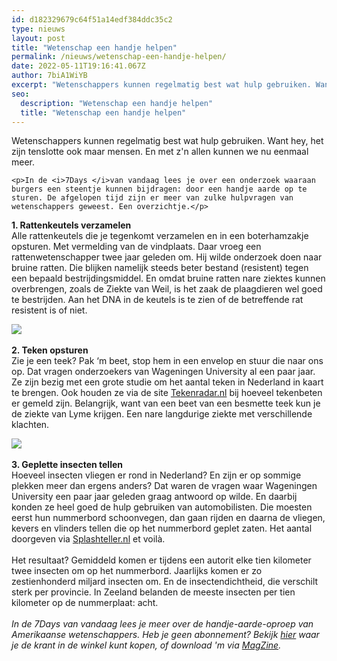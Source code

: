 ```yaml
---
id: d182329679c64f51a14edf384ddc35c2
type: nieuws
layout: post
title: "Wetenschap een handje helpen"
permalink: /nieuws/wetenschap-een-handje-helpen/
date: 2022-05-11T19:16:41.067Z
author: 7biA1WiYB
excerpt: "Wetenschappers kunnen regelmatig best wat hulp gebruiken. Want hey, het zijn tenslotte ook maar mensen. En met z'n allen kunnen we nu eenmaal meer.  "
seo:
  description: "Wetenschap een handje helpen"
  title: "Wetenschap een handje helpen"
---
```

Wetenschappers kunnen regelmatig best wat hulp gebruiken. Want hey, het zijn tenslotte ook maar mensen. En met z'n allen kunnen we nu eenmaal meer.  

    <p>In de <i>7Days </i>van vandaag lees je over een onderzoek waaraan burgers een steentje kunnen bijdragen: door een handje aarde op te sturen. De afgelopen tijd zijn er meer van zulke hulpvragen van wetenschappers geweest. Een overzichtje.</p>
<p><strong>1. Rattenkeutels verzamelen</strong><br>Alle rattenkeutels die je tegenkomt verzamelen en in een boterhamzakje opsturen. Met vermelding van de vindplaats. Daar vroeg een rattenwetenschapper twee jaar geleden om. Hij wilde onderzoek doen naar bruine ratten. Die blijken namelijk steeds beter bestand (resistent) tegen een bepaald bestrijdingsmiddel. En omdat bruine ratten nare ziektes kunnen overbrengen, zoals de Ziekte van Weil, is het zaak de plaagdieren wel goed te bestrijden. Aan het DNA in de keutels is te zien of de betreffende rat resistent is of niet.  </p>
<p><strong><img src="http://admin.sevendays.nl/getimage.php?id=11424&amp;l=image&amp;w=0&amp;h=0&amp;t=scl"> </strong></p>
<p><strong>2. Teken opsturen</strong><br>Zie je een teek? Pak ‘m beet, stop hem in een envelop en stuur die naar ons op. Dat vragen onderzoekers van Wageningen University al een paar jaar. Ze zijn bezig met een grote studie om het aantal teken in Nederland in kaart te brengen. Ook houden ze via de site <a href="http://www.tekenradar.nl/">Tekenradar.nl</a> bij hoeveel tekenbeten er gemeld zijn. Belangrijk, want van een beet van een besmette teek kun je de ziekte van Lyme krijgen. Een nare langdurige ziekte met verschillende klachten. </p>
<p><strong><img src="http://admin.sevendays.nl/getimage.php?id=11423&amp;l=image&amp;w=0&amp;h=0&amp;t=scl"> </strong></p>
<p><strong>3. Geplette insecten tellen</strong><br>Hoeveel insecten vliegen er rond in Nederland? En zijn er op sommige plekken meer dan ergens anders? Dat waren de vragen waar Wageningen University een paar jaar geleden graag antwoord op wilde. En daarbij konden ze heel goed de hulp gebruiken van automobilisten. Die moesten eerst hun nummerbord schoonvegen, dan gaan rijden en daarna de vliegen, kevers en vlinders tellen die op het nummerbord geplet zaten. Het aantal doorgeven via <a href="http://www.splashteller.nl/">Splashteller.nl</a> et voilà. <br><br>Het resultaat? Gemiddeld komen er tijdens een autorit elke tien kilometer twee insecten om op het nummerbord. Jaarlijks komen er zo zestienhonderd miljard insecten om. En de insectendichtheid, die verschilt sterk per provincie. In Zeeland belanden de meeste insecten per tien kilometer op de nummerplaat: acht.<br><br><i>In de 7Days van vandaag lees je meer over de handje-aarde-oproep van Amerikaanse wetenschappers. Heb je geen abonnement? Bekijk <a href="http://admin.sevendays.nl/verkoop">hier</a> waar je de krant in de winkel kunt kopen, of download 'm via <a href="http://www.magzine.nu/">MagZine</a>.</i></p>  
